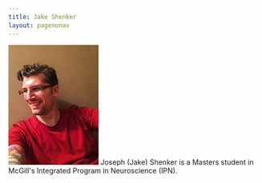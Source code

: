 ```yaml
---
title: Jake Shenker
layout: pagenonav
---
```

![Jake](/images/jake.jpg)
Joseph (Jake) Shenker is a Masters student in McGill's Integrated Program in Neuroscience (IPN).
